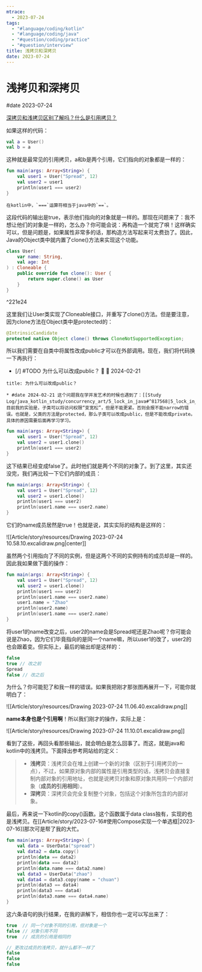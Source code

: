 ```yaml
---
mtrace:
  - 2023-07-24
tags:
  - "#language/coding/kotlin"
  - "#language/coding/java"
  - "#question/coding/practice"
  - "#question/interview"
title: 浅拷贝和深拷贝
date: 2023-07-24
---
```


# 浅拷贝和深拷贝

#date 2023-07-24

[深拷贝和浅拷贝区别了解吗？什么是引用拷贝？](https://javaguide.cn/java/basis/java-basic-questions-02.html#%E6%B7%B1%E6%8B%B7%E8%B4%9D%E5%92%8C%E6%B5%85%E6%8B%B7%E8%B4%9D%E5%8C%BA%E5%88%AB%E4%BA%86%E8%A7%A3%E5%90%97-%E4%BB%80%E4%B9%88%E6%98%AF%E5%BC%95%E7%94%A8%E6%8B%B7%E8%B4%9D)

如果这样的代码：

```kotlin
val a = User()
val b = a
```

这种就是最常见的引用拷贝，a和b是两个引用，它们指向的对象都是一样的：

```kotlin
fun main(args: Array<String>) {  
	val user1 = User("Spread", 12)  
	val user2 = user1  
	println(user1 === user2)  
}
```

```ad-note
在kotlin中，`===`运算符相当于java中的`==`。
```

这段代码的输出是true，表示他们指向的对象就是一样的。那现在问题来了：我不想让他们的对象是一样的，怎么办？你可能会说：再构造一个就完了唄！这样确实可以，但是问题是，如果属性非常多的话，那构造方法写起来可太费劲了。因此，Java的Object类中就内置了clone()方法来实现这个功能。

```kotlin
class User(  
	var name: String,  
	val age: Int  
) : Cloneable {  
	public override fun clone(): User {  
		return super.clone() as User  
	}
}
```

^221e24

这里我们让User类实现了Cloneable接口，并重写了clone()方法。但是要注意，因为clone方法在Object类中是protected的：

```java
@IntrinsicCandidate  
protected native Object clone() throws CloneNotSupportedException;
```

所以我们需要在自类中将属性改成public才可以在外部调用。现在，我们将代码换一下再执行：

- [/] #TODO 为什么可以改成public？ 🔺 🛫 2024-02-21

```ad-note
title: 为什么可以改成public？

* #date 2024-02-21 这个问题我在学并发艺术的时候也遇到了：[[Study Log/java_kotlin_study/concurrency_art/5_lock_in_java#^817568|5_lock_in_java]]。目前我的实验是，子类可以将访问权限“变宽松”，但是不能更紧。否则会报不能narrow的错误。也就是，父类的方法是protected，那么子类可以改成public，但是不能改成private。具体的原因需要后面再学习学习。
```

```kotlin
fun main(args: Array<String>) {  
	val user1 = User("Spread", 12)  
	val user2 = user1.clone()  
	println(user1 === user2)  
}
```

这下结果已经变成false了。此时他们就是两个不同的对象了。到了这里，其实还没完，我们再比较一下它们内部的成员：

```kotlin
fun main(args: Array<String>) {  
	val user1 = User("Spread", 12)  
	val user2 = user1.clone()  
	println(user1 === user2)  
	println(user1.name === user2.name)
}
```

它们的name成员居然是true！也就是说，其实实际的结构是这样的：

![[Article/story/resources/Drawing 2023-07-24 10.58.10.excalidraw.png|center]]

虽然两个引用指向了不同的实例，但是这两个不同的实例持有的成员却是一样的。因此我如果做下面的操作：

```kotlin
fun main(args: Array<String>) {  
	val user1 = User("Spread", 12)  
	val user2 = user1.clone()  
	println(user1 === user2)  
	println(user1.name === user2.name)  
	user1.name = "Zhao"  
	println(user2.name)  
	println(user1.name === user2.name)  
}
```

将user1的name改变之后，user2的name会是Spread呢还是Zhao呢？你可能会说是Zhao，因为它们毕竟指向的是同一个name嘛，所以user1的改了，user2的也会跟着变。但实际上，最后的输出却是这样的：

```kotlin
false
true // 改之前
Spread
false // 改之后
```

为什么？你可能犯了和我一样的错误。如果我把刚才那张图再展开一下，可能你就明白了：

![[Article/story/resources/Drawing 2023-07-24 11.06.40.excalidraw.png]]

**name本身也是个引用啊**！所以我们刚才的操作，实际上是：

![[Article/story/resources/Drawing 2023-07-24 11.10.01.excalidraw.png]]

看到了这些，再回头看那些输出，就会明白是怎么回事了。而这，就是java和kotlin中的浅拷贝。下面择出参考网站给的定义：

> - **浅拷贝**：浅拷贝会在堆上创建一个新的对象（区别于引用拷贝的一点），不过，如果原对象内部的属性是引用类型的话，浅拷贝会直接复制内部对象的引用地址，也就是说拷贝对象和原对象共用同一个内部对象（**成员的引用相同**）。
> - **深拷贝**：深拷贝会完全复制整个对象，包括这个对象所包含的内部对象。

最后，再来说一下kotlin的copy()函数。这个函数属于data class独有，实现的也是浅拷贝。在[[Article/story/2023-07-16#使用Compose实现一个单选框|2023-07-16]]那次可是帮了我的大忙。

```kotlin
fun main(args: Array<String>) {  
	val data = UserData("spread")  
	val data2 = data.copy()  
	println(data == data2)  
	println(data === data2)  
	println(data.name === data2.name)  
	val data3 = UserData("zhao")  
	val data4 = data3.copy(name = "chuan")  
	println(data3 == data4)  
	println(data3 === data4)  
	println(data3.name === data4.name)  
}
```

这六条语句的执行结果，在我的讲解下，相信你也一定可以写出来了：

```kotlin
true  // 同一个对象不同的引用，但对象是一个
false // 对象引用不同
true  // 成员的引用是相同的

// 更改过成员的浅拷贝，就什么都不一样了
false
false
false
```